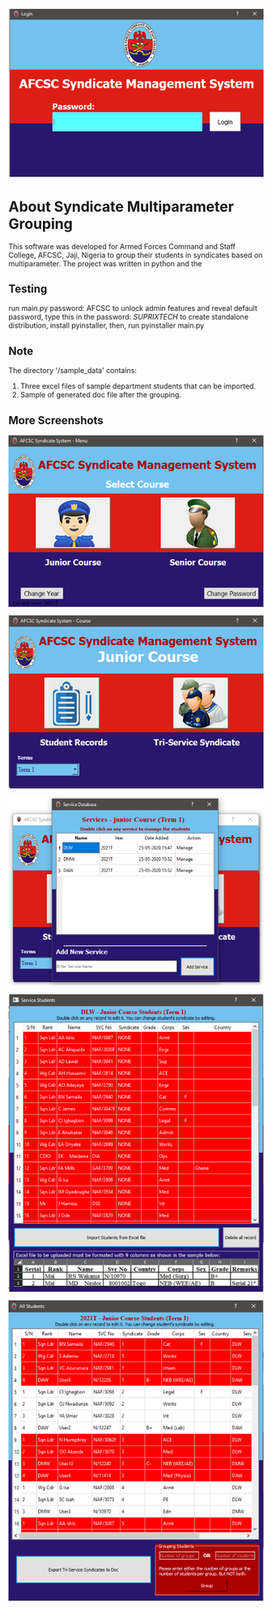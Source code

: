 ![Preview](/screenshots/login.png?raw=true "Preview")

# About Syndicate Multiparameter Grouping
This software was developed for Armed Forces Command and Staff College, AFCSC, Jaji, Nigeria to group their students in syndicates based on multiparameter. The project was written in python and the 

## Testing
run main.py
password: AFCSC
to unlock admin features and reveal default password, type this in the password: _SUPRIXTECH_
to create standalone distribution, install pyinstaller, then, run pyinstaller main.py

## Note
The directory '/sample_data' contains:
1.  Three excel files of sample department students that can be imported.
2. Sample of generated doc file after the grouping.

## More Screenshots
![Preview](/screenshots/menu.png?raw=true "Preview")

![Preview](/screenshots/jr_menu.png?raw=true "Preview")

![Preview](/screenshots/student.png?raw=true "Preview")

![Preview](/screenshots/dlw.png?raw=true "Preview")

![Preview](/screenshots/syn.png?raw=true "Preview")


